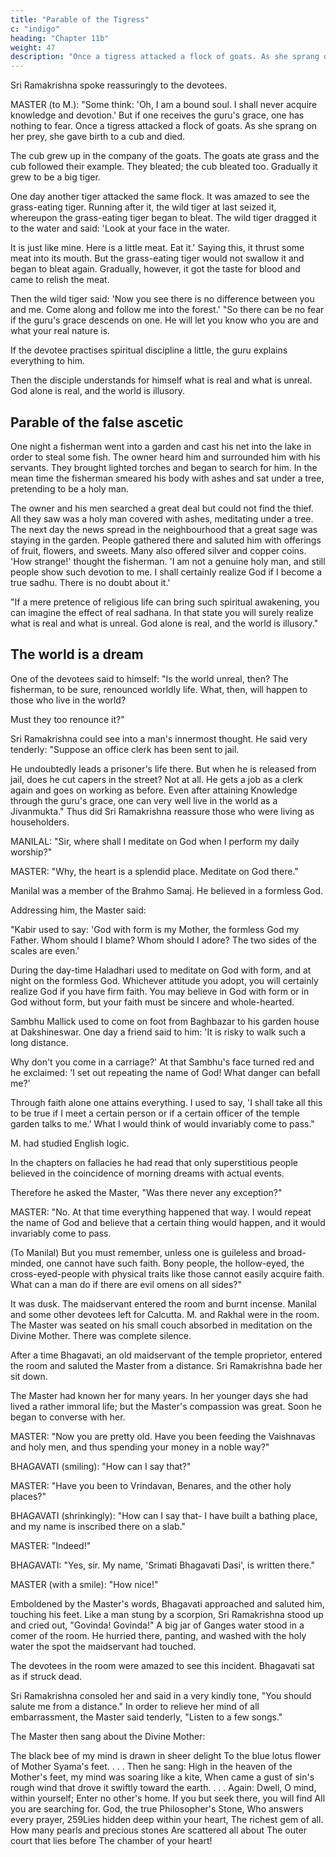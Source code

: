 ```yaml
---
title: "Parable of the Tigress"
c: "indigo"
heading: "Chapter 11b"
weight: 47
description: "Once a tigress attacked a flock of goats. As she sprang on her prey, she gave birth to a cub and died"
---
```




Sri Ramakrishna spoke reassuringly to the devotees.

MASTER (to M.): "Some think: 'Oh, I am a bound soul. I shall never acquire knowledge and devotion.' But if one receives the guru's grace, one has nothing to fear. Once a tigress attacked a flock of goats. As she sprang on her prey, she gave birth to a cub and died.

The cub grew up in the company of the goats. The goats ate grass and the cub followed their example. They bleated; the cub bleated too. Gradually it grew to be a big tiger.

One day another tiger attacked the same flock. It was amazed to see the grass-eating tiger. Running after it, the wild tiger at last seized it, whereupon the grass-eating tiger began to bleat. The wild tiger dragged it to the water and said: 'Look at your face in the water.

It is just like mine. Here is a little meat. Eat it.' Saying this, it thrust some meat into its mouth. But the grass-eating tiger would not swallow it and began to bleat again. Gradually, however, it got the taste for blood and came to relish the meat.


Then the wild tiger said: 'Now you see there is no difference between you and me. Come along and follow me into the forest.'
"So there can be no fear if the guru's grace descends on one. He will let you know who you are and what your real nature is.


If the devotee practises spiritual discipline a little, the guru explains everything to him.

Then the disciple understands for himself what is real and what is unreal. God alone is
real, and the world is illusory.


## Parable of the false ascetic

One night a fisherman went into a garden and cast his net into the lake in order to steal some fish. The owner heard him and surrounded him with his servants. They brought lighted torches and began to search for him. In the mean time the fisherman smeared
his body with ashes and sat under a tree, pretending to be a holy man. 

The owner and his men searched a great deal but could not find the thief. All they saw was a holy man covered with ashes, meditating under a tree. The next day the news spread in the neighbourhood that a great sage was staying in the garden. People gathered there and saluted him with offerings of fruit, flowers, and sweets. Many also offered silver and copper coins. 'How strange!' thought the fisherman. 'I am not a genuine holy man, and still people show such devotion to me. I shall certainly realize God if I become a true sadhu. There is no doubt about it.'

"If a mere pretence of religious life can bring such spiritual awakening, you can imagine
the effect of real sadhana. In that state you will surely realize what is real and what is
unreal. God alone is real, and the world is illusory."


## The world is a dream

One of the devotees said to himself: "Is the world unreal, then? The fisherman, to be sure, renounced worldly life. What, then, will happen to those who live in the world? 

Must they too renounce it?" 

Sri Ramakrishna could see into a man's innermost thought. He said very tenderly: "Suppose an office clerk has been sent to jail. 

He undoubtedly leads a prisoner's life there. But when he is released from jail, does he cut capers in the street? Not at all. He gets a job as a clerk again and goes on working as before. Even after attaining Knowledge through the guru's grace, one can very well live in the world as a Jivanmukta." Thus did Sri Ramakrishna reassure those who were living as householders.

MANILAL: "Sir, where shall I meditate on God when I perform my daily worship?"

MASTER: "Why, the heart is a splendid place. Meditate on God there."

Manilal was a member of the Brahmo Samaj. He believed in a formless God. 

Addressing him, the Master said: 

"Kabir used to say: 'God with form is my Mother, the formless God my Father. Whom should I blame? Whom should I adore? The two sides of the scales are even.' 

During the day-time Haladhari used to meditate on God with form, and at night on the formless God. Whichever attitude you adopt, you will certainly realize God if you have firm faith. You may believe in God with form or in God without form, but your faith
must be sincere and whole-hearted. 

Sambhu Mallick used to come on foot from Baghbazar to his garden house at Dakshineswar. One day a friend said to him: 'It is
risky to walk such a long distance. 

Why don't you come in a carriage?' At that Sambhu's face turned red and he exclaimed: 'I set out repeating the name of God! What danger can befall me?'

Through faith alone one attains everything. I used to say, 'I shall take all this to be true if I meet a certain person or if a certain officer of the temple garden talks to me.' What I would think of would invariably come to pass." 

M. had studied English logic. 

In the chapters on fallacies he had read that only superstitious people believed in the coincidence of morning dreams with actual events. 

Therefore he asked the Master, "Was there never any exception?"


MASTER: "No. At that time everything happened that way. I would repeat the name of
God and believe that a certain thing would happen, and it would invariably come to
pass.

(To Manilal) But you must remember, unless one is guileless and broad-minded,
one cannot have such faith. Bony people, the hollow-eyed, the cross-eyed-people with
physical traits like those cannot easily acquire faith. What can a man do if there are evil
omens on all sides?"

It was dusk. The maidservant entered the room and burnt incense. Manilal and some other devotees left for Calcutta. M. and Rakhal were in the room. The Master was seated on his small couch absorbed in meditation on the Divine Mother. There was complete silence.


After a time Bhagavati, an old maidservant of the temple proprietor, entered the room and saluted the Master from a distance. Sri Ramakrishna bade her sit down. 

The Master had known her for many years. In her younger days she had lived a rather immoral life; but the Master's compassion was great. Soon he began to converse with her.

MASTER: "Now you are pretty old. Have you been feeding the Vaishnavas and holy men, and thus spending your money in a noble way?"

BHAGAVATI (smiling): "How can I say that?"

MASTER: "Have you been to Vrindavan, Benares, and the other holy places?"

BHAGAVATI (shrinkingly): "How can I say that- I have built a bathing place, and my name is inscribed there on a slab."

MASTER: "Indeed!"

BHAGAVATI: "Yes, sir. My name, 'Srimati Bhagavati Dasi', is written there."

MASTER (with a smile): "How nice!"

Emboldened by the Master's words, Bhagavati approached and saluted him, touching his feet. Like a man stung by a scorpion, Sri Ramakrishna stood up and cried out, "Govinda! Govinda!" A big jar of Ganges water stood in a comer of the room. He hurried
there, panting, and washed with the holy water the spot the maidservant had touched.

The devotees in the room were amazed to see this incident. Bhagavati sat as if struck dead.

Sri Ramakrishna consoled her and said in a very kindly tone, "You should salute me from a distance." In order to relieve her mind of all embarrassment, the Master said tenderly, "Listen to a few songs."

The Master then sang about the Divine Mother:

The black bee of my mind is drawn in sheer delight
To the blue lotus flower of Mother Syama's feet. . . .
Then he sang:
High in the heaven of the Mother's feet, my mind was soaring
like a kite,
When came a gust of sin's rough wind that drove it swiftly
toward the earth. . . .
Again:
Dwell, O mind, within yourself;
Enter no other's home.
If you but seek there, you will find
All you are searching for.
God, the true Philosopher's Stone,
Who answers every prayer,
259Lies hidden deep within your heart,
The richest gem of all.
How many pearls and precious stones
Are scattered all about
The outer court that lies before
The chamber of your heart!

